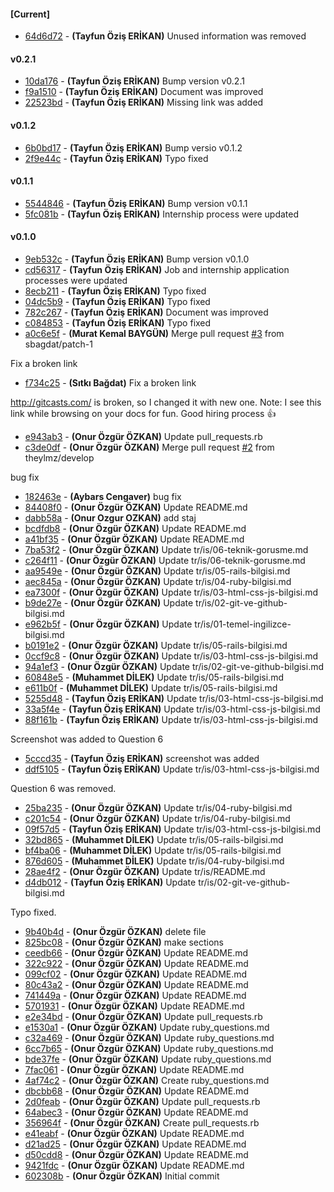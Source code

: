 
#### [Current]
 * [64d6d72](../../commit/64d6d72) - __(Tayfun Öziş ERİKAN)__ Unused information was removed

#### v0.2.1
 * [10da176](../../commit/10da176) - __(Tayfun Öziş ERİKAN)__ Bump version v0.2.1
 * [f9a1510](../../commit/f9a1510) - __(Tayfun Öziş ERİKAN)__ Document was improved
 * [22523bd](../../commit/22523bd) - __(Tayfun Öziş ERİKAN)__ Missing link was added

#### v0.1.2
 * [6b0bd17](../../commit/6b0bd17) - __(Tayfun Öziş ERİKAN)__ Bump versio v0.1.2
 * [2f9e44c](../../commit/2f9e44c) - __(Tayfun Öziş ERİKAN)__ Typo fixed

#### v0.1.1
 * [5544846](../../commit/5544846) - __(Tayfun Öziş ERİKAN)__ Bump version v0.1.1
 * [5fc081b](../../commit/5fc081b) - __(Tayfun Öziş ERİKAN)__ Internship process were updated

#### v0.1.0
 * [9eb532c](../../commit/9eb532c) - __(Tayfun Öziş ERİKAN)__ Bump version v0.1.0
 * [cd56317](../../commit/cd56317) - __(Tayfun Öziş ERİKAN)__ Job and internship application processes were updated
 * [8ecb211](../../commit/8ecb211) - __(Tayfun Öziş ERİKAN)__ Typo fixed
 * [04dc5b9](../../commit/04dc5b9) - __(Tayfun Öziş ERİKAN)__ Typo fixed
 * [782c267](../../commit/782c267) - __(Tayfun Öziş ERİKAN)__ Document was improved
 * [c084853](../../commit/c084853) - __(Tayfun Öziş ERİKAN)__ Typo fixed
 * [a0c6e5f](../../commit/a0c6e5f) - __(Murat Kemal BAYGÜN)__ Merge pull request [#3](../../issues/3) from sbagdat/patch-1

Fix a broken link
 * [f734c25](../../commit/f734c25) - __(Sıtkı Bağdat)__ Fix a broken link

http://gitcasts.com/ is broken, so I changed it with new one.
Note: I see this link while browsing on your docs for fun. Good hiring process :+1:
 * [e943ab3](../../commit/e943ab3) - __(Onur Özgür ÖZKAN)__ Update pull_requests.rb
 * [c3de0df](../../commit/c3de0df) - __(Onur Özgür ÖZKAN)__ Merge pull request [#2](../../issues/2) from theylmz/develop

bug fix
 * [182463e](../../commit/182463e) - __(Aybars Cengaver)__ bug fix
 * [84408f0](../../commit/84408f0) - __(Onur Özgür ÖZKAN)__ Update README.md
 * [dabb58a](../../commit/dabb58a) - __(Onur Ozgur OZKAN)__ add staj
 * [bcdfdb8](../../commit/bcdfdb8) - __(Onur Özgür ÖZKAN)__ Update README.md
 * [a41bf35](../../commit/a41bf35) - __(Onur Özgür ÖZKAN)__ Update README.md
 * [7ba53f2](../../commit/7ba53f2) - __(Onur Özgür ÖZKAN)__ Update tr/is/06-teknik-gorusme.md
 * [c264f11](../../commit/c264f11) - __(Onur Özgür ÖZKAN)__ Update tr/is/06-teknik-gorusme.md
 * [aa9549e](../../commit/aa9549e) - __(Onur Özgür ÖZKAN)__ Update tr/is/05-rails-bilgisi.md
 * [aec845a](../../commit/aec845a) - __(Onur Özgür ÖZKAN)__ Update tr/is/04-ruby-bilgisi.md
 * [ea7300f](../../commit/ea7300f) - __(Onur Özgür ÖZKAN)__ Update tr/is/03-html-css-js-bilgisi.md
 * [b9de27e](../../commit/b9de27e) - __(Onur Özgür ÖZKAN)__ Update tr/is/02-git-ve-github-bilgisi.md
 * [e962b5f](../../commit/e962b5f) - __(Onur Özgür ÖZKAN)__ Update tr/is/01-temel-ingilizce-bilgisi.md
 * [b0191e2](../../commit/b0191e2) - __(Onur Özgür ÖZKAN)__ Update tr/is/05-rails-bilgisi.md
 * [0ccf9c8](../../commit/0ccf9c8) - __(Onur Özgür ÖZKAN)__ Update tr/is/03-html-css-js-bilgisi.md
 * [94a1ef3](../../commit/94a1ef3) - __(Onur Özgür ÖZKAN)__ Update tr/is/02-git-ve-github-bilgisi.md
 * [60848e5](../../commit/60848e5) - __(Muhammet DİLEK)__ Update tr/is/05-rails-bilgisi.md
 * [e611b0f](../../commit/e611b0f) - __(Muhammet DİLEK)__ Update tr/is/05-rails-bilgisi.md
 * [5255d48](../../commit/5255d48) - __(Tayfun Öziş ERİKAN)__ Update tr/is/03-html-css-js-bilgisi.md
 * [33a5f4e](../../commit/33a5f4e) - __(Tayfun Öziş ERİKAN)__ Update tr/is/03-html-css-js-bilgisi.md
 * [88f161b](../../commit/88f161b) - __(Tayfun Öziş ERİKAN)__ Update tr/is/03-html-css-js-bilgisi.md

Screenshot was added to Question 6
 * [5cccd35](../../commit/5cccd35) - __(Tayfun Öziş ERİKAN)__ screenshot was added
 * [ddf5105](../../commit/ddf5105) - __(Tayfun Öziş ERİKAN)__ Update tr/is/03-html-css-js-bilgisi.md

Question 6 was removed.
 * [25ba235](../../commit/25ba235) - __(Onur Özgür ÖZKAN)__ Update tr/is/04-ruby-bilgisi.md
 * [c201c54](../../commit/c201c54) - __(Onur Özgür ÖZKAN)__ Update tr/is/04-ruby-bilgisi.md
 * [09f57d5](../../commit/09f57d5) - __(Tayfun Öziş ERİKAN)__ Update tr/is/03-html-css-js-bilgisi.md
 * [32bd865](../../commit/32bd865) - __(Muhammet DİLEK)__ Update tr/is/05-rails-bilgisi.md
 * [bf4ba06](../../commit/bf4ba06) - __(Muhammet DİLEK)__ Update tr/is/05-rails-bilgisi.md
 * [876d605](../../commit/876d605) - __(Muhammet DİLEK)__ Update tr/is/04-ruby-bilgisi.md
 * [28ae4f2](../../commit/28ae4f2) - __(Onur Özgür ÖZKAN)__ Update tr/is/README.md
 * [d4db012](../../commit/d4db012) - __(Tayfun Öziş ERİKAN)__ Update tr/is/02-git-ve-github-bilgisi.md

Typo fixed.
 * [9b40b4d](../../commit/9b40b4d) - __(Onur Özgür ÖZKAN)__ delete file
 * [825bc08](../../commit/825bc08) - __(Onur Özgür ÖZKAN)__ make sections
 * [ceedb66](../../commit/ceedb66) - __(Onur Özgür ÖZKAN)__ Update README.md
 * [322c922](../../commit/322c922) - __(Onur Özgür ÖZKAN)__ Update README.md
 * [099cf02](../../commit/099cf02) - __(Onur Özgür ÖZKAN)__ Update README.md
 * [80c43a2](../../commit/80c43a2) - __(Onur Özgür ÖZKAN)__ Update README.md
 * [741449a](../../commit/741449a) - __(Onur Özgür ÖZKAN)__ Update README.md
 * [5701931](../../commit/5701931) - __(Onur Özgür ÖZKAN)__ Update README.md
 * [e2e34bd](../../commit/e2e34bd) - __(Onur Özgür ÖZKAN)__ Update pull_requests.rb
 * [e1530a1](../../commit/e1530a1) - __(Onur Özgür ÖZKAN)__ Update ruby_questions.md
 * [c32a469](../../commit/c32a469) - __(Onur Özgür ÖZKAN)__ Update ruby_questions.md
 * [6cc7b65](../../commit/6cc7b65) - __(Onur Özgür ÖZKAN)__ Update ruby_questions.md
 * [bde37fe](../../commit/bde37fe) - __(Onur Özgür ÖZKAN)__ Update ruby_questions.md
 * [7fac061](../../commit/7fac061) - __(Onur Özgür ÖZKAN)__ Update README.md
 * [4af74c2](../../commit/4af74c2) - __(Onur Özgür ÖZKAN)__ Create ruby_questions.md
 * [dbcbb68](../../commit/dbcbb68) - __(Onur Özgür ÖZKAN)__ Update README.md
 * [2d0feab](../../commit/2d0feab) - __(Onur Özgür ÖZKAN)__ Update pull_requests.rb
 * [64abec3](../../commit/64abec3) - __(Onur Özgür ÖZKAN)__ Update README.md
 * [356964f](../../commit/356964f) - __(Onur Özgür ÖZKAN)__ Create pull_requests.rb
 * [e41eabf](../../commit/e41eabf) - __(Onur Özgür ÖZKAN)__ Update README.md
 * [d21ad25](../../commit/d21ad25) - __(Onur Özgür ÖZKAN)__ Update README.md
 * [d50cdd8](../../commit/d50cdd8) - __(Onur Özgür ÖZKAN)__ Update README.md
 * [9421fdc](../../commit/9421fdc) - __(Onur Özgür ÖZKAN)__ Update README.md
 * [602308b](../../commit/602308b) - __(Onur Özgür ÖZKAN)__ Initial commit
